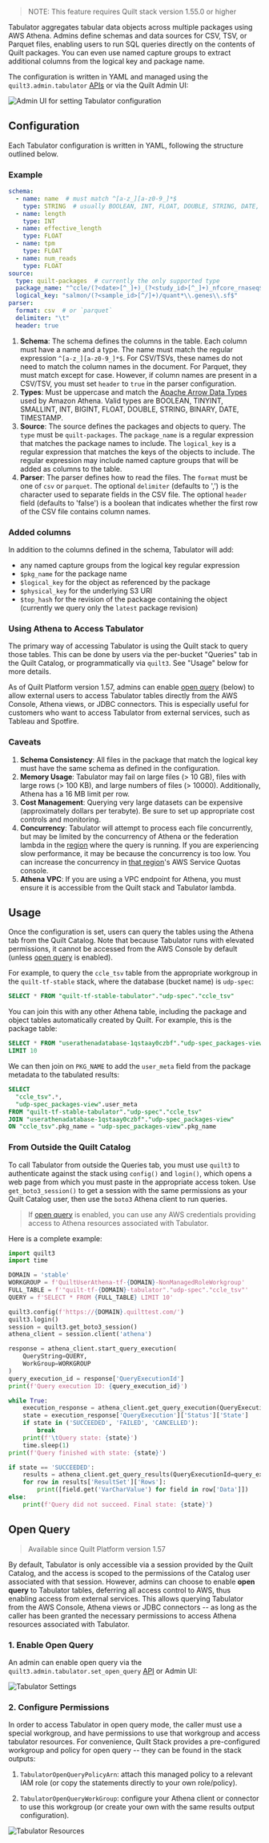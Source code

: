 <!-- markdownlint-disable-next-line first-line-h1 -->
> NOTE: This feature requires Quilt stack version 1.55.0 or higher

Tabulator aggregates tabular data objects across multiple packages using AWS
Athena. Admins define schemas and data sources for CSV, TSV, or Parquet files,
enabling users to run SQL queries directly on the contents of Quilt packages.
You can even use named capture groups to extract additional columns from
the logical key and package name.

The configuration is written in YAML and managed using the
`quilt3.admin.tabulator`
[APIs](../api-reference/Admin.md#quilt3.admin.tabulator) or via the
Quilt Admin UI:

![Admin UI for setting Tabulator configuration](../imgs/admin-tabulator-config.png)

## Configuration

Each Tabulator configuration is written in YAML, following the structure
outlined below.

### Example

```yaml
schema:
  - name: name  # must match ^[a-z_][a-z0-9_]*$
    type: STRING  # usually BOOLEAN, INT, FLOAT, DOUBLE, STRING, DATE, TIMESTAMP
  - name: length
    type: INT
  - name: effective_length
    type: FLOAT
  - name: tpm
    type: FLOAT
  - name: num_reads
    type: FLOAT
source:
  type: quilt-packages  # currently the only supported type
  package_name: "^ccle/(?<date>[^_]+)_(?<study_id>[^_]+)_nfcore_rnaseq$"
  logical_key: "salmon/(?<sample_id>[^/]+)/quant*\\.genes\\.sf$"
parser:
  format: csv  # or `parquet`
  delimiter: "\t"
  header: true
```

1. **Schema**: The schema defines the columns in the table. Each column must
   have a name and a type. The name must match the regular expression
   `^[a-z_][a-z0-9_]*$`. For CSV/TSVs, these names do not need to match the
   column names in the document. For Parquet, they must match except for case.
   However, if column names are present in a CSV/TSV, you must set `header` to
   `true` in the parser configuration.
1. **Types**: Must be uppercase and match the
   [Apache Arrow Data Types](https://docs.aws.amazon.com/athena/latest/ug/data-types.html)
   used by Amazon Athena. Valid types are BOOLEAN, TINYINT, SMALLINT, INT,
   BIGINT, FLOAT, DOUBLE, STRING, BINARY, DATE, TIMESTAMP.
1. **Source**: The source defines the packages and objects to query. The `type`
   must be `quilt-packages`. The `package_name` is a regular expression that
   matches the package names to include. The `logical_key` is a regular
   expression that matches the keys of the objects to include. The regular
   expression may include named capture groups that will be added as columns
   to the table.
1. **Parser**: The parser defines how to read the files. The `format` must be
   one of `csv` or `parquet`. The optional `delimiter` (defaults to ',') is the
   character used to separate fields in the CSV file. The optional `header`
   field (defaults to 'false') is a boolean that indicates whether the first row
   of the CSV file contains column names.

### Added columns

In addition to the columns defined in the schema, Tabulator will add:

- any named capture groups from the logical key regular expression
- `$pkg_name` for the package name
- `$logical_key` for the object as referenced by the package
- `$physical_key` for the underlying S3 URI
- `$top_hash` for the revision of the package containing the object (currently
  we query only the `latest` package revision)

### Using Athena to Access Tabulator

The primary way of accessing Tabulator is using the Quilt stack to query those
tables. This can be done by users via the per-bucket "Queries" tab in the Quilt
Catalog, or programmatically via `quilt3`. See "Usage" below for more details.

As of Quilt Platform version 1.57, admins can enable [open query](#open-query)
(below) to allow external users to access Tabulator tables directly from the AWS
Console, Athena views, or JDBC connectors. This is especially useful for
customers who want to access Tabulator from external services, such as Tableau
and Spotfire.

### Caveats

1. **Schema Consistency**: All files in the package that match the logical key
   must have the same schema as defined in the configuration.
2. **Memory Usage**: Tabulator may fail on large files (> 10 GB), files with
   large rows (> 100 KB), and large numbers of files (> 10000). Additionally,
   Athena has a 16 MB limit per row.
3. **Cost Management**: Querying very large datasets can be expensive
   (approximately dollars per terabyte). Be sure to set up appropriate cost
   controls and monitoring.
4. **Concurrency**: Tabulator will attempt to process each file concurrently,
   but may be limited by the concurrency of Athena or the federation lambda in
   the
   [region](https://us-east-1.console.aws.amazon.com/lambda/home?region=us-east-1#/discover)
   where the query is running. If you are experiencing slow performance, it may
   be because the concurrency is too low. You can increase the concurrency in
   [that
   region](https://us-east-1.console.aws.amazon.com/servicequotas/home/services/lambda/quotas/L-B99A9384)'s
   AWS Service Quotas console.
5. **Athena VPC**: If you are using a VPC endpoint for Athena, you must ensure
   it is accessible from the Quilt stack and Tabulator lambda.

## Usage

Once the configuration is set, users can query the tables using the Athena tab
from the Quilt Catalog. Note that because Tabulator runs with elevated
permissions, it cannot be accessed from the AWS Console by default
(unless [open query](#open-query) is enabled).

For example, to query the `ccle_tsv` table from the appropriate workgroup in
the `quilt-tf-stable` stack, where the database (bucket name) is `udp-spec`:

```sql
SELECT * FROM "quilt-tf-stable-tabulator"."udp-spec"."ccle_tsv"
```

You can join this with any other Athena table, including the package and
object tables automatically created by Quilt. For example, this is the package
table:

```sql
SELECT * FROM "userathenadatabase-1qstaay0czbf"."udp-spec_packages-view"
LIMIT 10
```

We can then join on `PKG_NAME` to add the `user_meta` field from the package
metadata to the tabulated results:

```sql
SELECT
  "ccle_tsv".*,
  "udp-spec_packages-view".user_meta
FROM "quilt-tf-stable-tabulator"."udp-spec"."ccle_tsv"
JOIN "userathenadatabase-1qstaay0czbf"."udp-spec_packages-view"
ON "ccle_tsv".pkg_name = "udp-spec_packages-view".pkg_name
```

### From Outside the Quilt Catalog

To call Tabulator from outside the Queries tab, you must use `quilt3` to
authenticate against the stack using `config()` and `login()`, which opens a web
page from which you must paste in the appropriate access token. Use
`get_boto3_session()` to get a session with the same permissions as your Quilt
Catalog user, then use the `boto3` Athena client to run queries.

> If [open query](#open-query) is enabled, you can use any
> AWS credentials providing access to Athena resources associated with Tabulator.

Here is a complete example:

<!--pytest.mark.skip-->
```python
import quilt3
import time

DOMAIN = 'stable'
WORKGROUP = f'QuiltUserAthena-tf-{DOMAIN}-NonManagedRoleWorkgroup'
FULL_TABLE = f'"quilt-tf-{DOMAIN}-tabulator"."udp-spec"."ccle_tsv"'
QUERY = f'SELECT * FROM {FULL_TABLE} LIMIT 10'

quilt3.config(f'https://{DOMAIN}.quilttest.com/')
quilt3.login()
session = quilt3.get_boto3_session()
athena_client = session.client('athena')

response = athena_client.start_query_execution(
    QueryString=QUERY,
    WorkGroup=WORKGROUP
)
query_execution_id = response['QueryExecutionId']
print(f'Query execution ID: {query_execution_id}')

while True:
    execution_response = athena_client.get_query_execution(QueryExecutionId=query_execution_id)
    state = execution_response['QueryExecution']['Status']['State']
    if state in ('SUCCEEDED', 'FAILED', 'CANCELLED'):
        break
    print(f'\tQuery state: {state}')
    time.sleep(1)
print(f'Query finished with state: {state}')

if state == 'SUCCEEDED':
    results = athena_client.get_query_results(QueryExecutionId=query_execution_id)
    for row in results['ResultSet']['Rows']:
        print([field.get('VarCharValue') for field in row['Data']])
else:
    print(f'Query did not succeed. Final state: {state}')
```

## Open Query

> Available since Quilt Platform version 1.57

By default, Tabulator is only accessible via a session provided by the Quilt
Catalog, and the access is scoped to the permissions of the Catalog user
associated with that session. However, admins can choose to enable **open
query** to Tabulator tables, deferring all access control to AWS, thus enabling
access from external services. This allows querying Tabulator from the AWS
Console, Athena views or JDBC connectors -- as long as the caller has been
granted the necessary permissions to access Athena resources associated with
Tabulator.

### 1. Enable Open Query

An admin can enable open query via the `quilt3.admin.tabulator.set_open_query`
[API](../api-reference/Admin.md#set_open_query)
or Admin UI:

![Tabulator Settings](../imgs/admin-tabulator-settings.png)

### 2. Configure Permissions

In order to access Tabulator in open query mode, the caller must use a special
workgroup, and have permissions to use that workgroup and access tabulator
resources. For convenience, Quilt Stack provides a pre-configured workgroup and
policy for open query -- they can be found in the stack outputs:

1. `TabulatorOpenQueryPolicyArn`: attach this managed policy to a relevant IAM
   role (or copy the statements directly to your own role/policy).

2. `TabulatorOpenQueryWorkGroup`: configure your Athena client or connector to
   use this workgroup (or create your own with the same results output configuration).

![Tabulator Resources](../imgs/admin-tabulator-resources.png)
